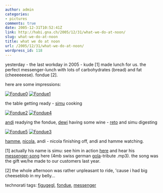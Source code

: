 ```yaml
---
author: admin
categories:
- pictures
comments: true
date: 2005-12-31T10:52:41Z
link: http://habi.gna.ch/2005/12/31/what-we-do-at-noon/
slug: what-we-do-at-noon
title: what we do at noon
url: /2005/12/31/what-we-do-at-noon/
wordpress_id: 118
---
```


yesterday - the last workday in 2005 - kude [1] made lunch for us. the perfect messenger-lunch with lots of carbohydrates (bread) and fat (cheeeeeese). fondue [2].
  
here are some impressions:
  
[![Fondue0](http://habi.gna.ch/blog/images/fondue0-tm.jpg)](http://habi.gna.ch/blog/images/fondue0.jpg) [![Fondue1](http://habi.gna.ch/blog/images/fondue1-tm.jpg)](http://habi.gna.ch/blog/images/fondue1.jpg)
  
the table getting ready - [simu](http://flickr.com/photos/habi/tags/simu/) cooking



[![Fondue2](http://habi.gna.ch/blog/images/fondue2-tm.jpg)](http://habi.gna.ch/blog/images/fondue2.jpg) [![Fondue4](http://habi.gna.ch/blog/images/fondue4-tm.jpg)](http://habi.gna.ch/blog/images/fondue4.jpg)
  
[andi](http://flickr.com/photos/habi/tags/dustbowl/) readying the fondue, [dewi](http://flickr.com/photos/habi/tags/dewi/) having some wine - [reto](http://flickr.com/photos/habi/tags/reto/) and simu digesting



[![Fondue5](http://habi.gna.ch/blog/images/fondue5-tm.jpg)](http://habi.gna.ch/blog/images/fondue5.jpg) [![Fondue3](http://habi.gna.ch/blog/images/fondue3-tm.jpg)](http://habi.gna.ch/blog/images/fondue3.jpg)
  
[hamme](http://flickr.com/photos/habi/tags/h%C3%A4mme/), [nicola](http://flickr.com/photos/habi/tags/nicola/), andi - nicola finishing off, andi and hamme watching.



[1] actually his name is simu: see him in action [here](http://velocite.ch/weblogtoo/archives/228) and hear his [messenger-song](http://velokurierbern.ch/kuriersong.mp3) here (4mb swiss german [gola](http://images.google.com/images?client=safari&rls=en&q=g%C3%B6l%C3%A4&ie=UTF-8&oe=UTF-8&sa=N&tab=wi)-tribute .mp3). the song was the gift we/he made to our customers last year.
  
[2] the whole afternoon was rather unpleasant to ride, 'cause i had big cheeseblob in my belly...





technorati tags: [figugegl](http://www.technorati.com/tag/figugegl), [fondue](http://www.technorati.com/tag/fondue), [messenger](http://www.technorati.com/tag/messenger)
